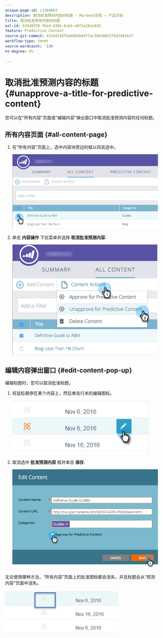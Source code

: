 ```yaml
---
unique-page-id: 11384663
description: 取消批准预测内容的标题 — Marketo文档 — 产品文档
title: 取消批准预测内容的标题
exl-id: 63540339-fbed-436b-8cb3-abf2e181e010
feature: Predictive Content
source-git-commit: 431bd258f9a68bbb9df7acf043085578d3d91b1f
workflow-type: tm+mt
source-wordcount: '136'
ht-degree: 0%

---
```


# 取消批准预测内容的标题 {#unapprove-a-title-for-predictive-content}

您可以在“所有内容”页面或“编辑内容”弹出窗口中取消批准预测内容的任何标题。

## 所有内容页面 {#all-content-page}

1. 在“所有内容”页面上，选中内容块旁边的框以将其选中。

   ![](assets/image2017-10-3-9-3a18-3a38.png)

1. 单击 **内容操作** 下拉菜单并选择 **取消批准预测内容**.

   ![](assets/image2017-10-3-9-3a19-3a20.png)

## 编辑内容弹出窗口 {#edit-content-pop-up}

编辑标题时，您可以取消批准标题。

1. 将鼠标悬停在某个内容上，然后单击行末的编辑图标。

   ![](assets/click-icon-hand.png)

1. 取消选中 **批准预测内容** 框并单击 **保存**.

   ![](assets/image2017-10-3-9-3a20-3a17.png)

无论使用哪种方法，“所有内容”页面上的批准图标都会消失，并且标题会从“预测内容”页面中消失。

![](assets/unapprove-content-no-icon.png)
